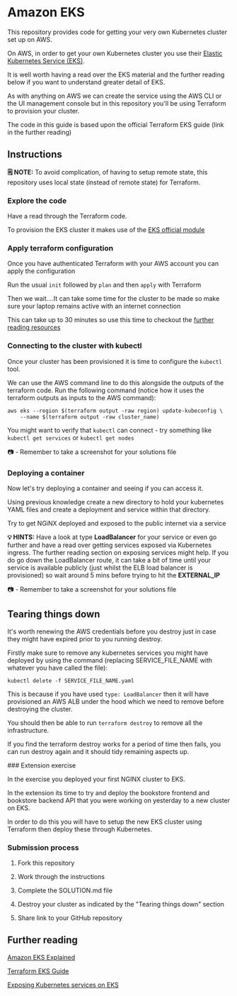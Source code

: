 # Amazon EKS

This repository provides code for getting your very own Kubernetes cluster set up on AWS.

On AWS, in order to get your own Kubernetes cluster you use their [Elastic Kubernetes Service (EKS)](https://aws.amazon.com/eks/).

It is well worth having a read over the EKS material and the further reading below if you want to understand greater detail of EKS.

As with anything on AWS we can create the service using the AWS CLI or the UI management console but in this repository you'll be using Terraform to provision your cluster.

The code in this guide is based upon the official Terraform EKS guide (link in the further reading)

## Instructions

**🗒️ NOTE:** To avoid complication, of having to setup remote state, this repository uses local state (instead of remote state) for Terraform.

### Explore the code

Have a read through the Terraform code.

To provision the EKS cluster it makes use of the [EKS official module](https://registry.terraform.io/modules/terraform-aws-modules/eks/aws/latest)

### Apply terraform configuration

Once you have authenticated Terraform with your AWS account you can apply the configuration

Run the usual `init` followed by `plan` and then `apply` with Terraform

Then we wait....It can take some time for the cluster to be made so make sure your laptop remains active with an internet connection

This can take up to 30 minutes so use this time to checkout the [further reading resources](#further-reading)

### Connecting to the cluster with kubectl

Once your cluster has been provisioned it is time to configure the `kubectl` tool.

We can use the AWS command line to do this alongside the outputs of the terraform code. Run the following command (notice how it uses the terraform outputs as inputs to the AWS command):

```
aws eks --region $(terraform output -raw region) update-kubeconfig \
    --name $(terraform output -raw cluster_name)
```

You might want to verify that `kubectl` can connect - try something like `kubectl get services` or `kubectl get nodes`

📷 - Remember to take a screenshot for your solutions file

### Deploying a container

Now let's try deploying a container and seeing if you can access it.

Using previous knowledge create a new directory to hold your kubernetes YAML files and create a deployment and service within that directory.

Try to get NGiNX deployed and exposed to the public internet via a service

**💡 HINTS:** Have a look at type **LoadBalancer** for your service or even go further and have a read over getting services exposed via Kubernetes ingress. The further reading section on exposing services might help. If you do go down the LoadBalancer route, it can take a bit of time until your service is available publicly (just whilst the ELB load balancer is provisioned) so wait around 5 mins before trying to hit the **EXTERNAL_IP**

📷 - Remember to take a screenshot for your solutions file

## Tearing things down

It's worth renewing the AWS credentials before you destroy just in case they might have expired prior to you running destroy.

Firstly make sure to remove any kubernetes services you might have deployed by using the command (replacing SERVICE_FILE_NAME with whatever you have called the file):

```
kubectl delete -f SERVICE_FILE_NAME.yaml
```

This is because if you have used `type: LoadBalancer` then it will have provisioned an AWS ALB under the hood which we need to remove before destroying the cluster.

You should then be able to run `terraform destroy` to remove all the infrastructure.

If you find the terraform destroy works for a period of time then fails, you can run destroy again and it should tidy remaining aspects up.

### Extension exercise

In the exercise you deployed your first NGINX cluster to EKS.

In the extension its time to try and deploy the bookstore frontend and bookstore backend API that you were working on yesterday to a new cluster on EKS.

In order to do this you will have to setup the new EKS cluster using Terraform then deploy these through Kubernetes.

### Submission process

1. Fork this repository

2. Work through the instructions

3. Complete the SOLUTION.md file

4. Destroy your cluster as indicated by the "Tearing things down" section

5. Share link to your GitHub repository

## Further reading

[Amazon EKS Explained](https://www.youtube.com/watch?v=E956xeOt050)

[Terraform EKS Guide](https://developer.hashicorp.com/terraform/tutorials/kubernetes/eks)

[Exposing Kubernetes services on EKS](https://aws.amazon.com/blogs/containers/exposing-kubernetes-applications-part-1-service-and-ingress-resources/)
